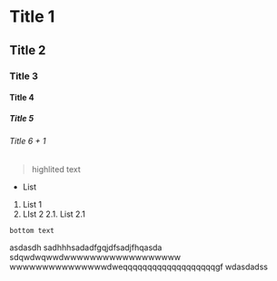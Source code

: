 # Title 1
## Title 2
### Title 3
#### Title 4
##### Title 5
###### Title 6 + 1

>highlited text

 - List

1. List 1
2. LIst 2
	2.1. List 2.1



```title
bottom text
```

asdasdh sadhhhsadadfgqjdfsadjfhqasda sdqwdwqwwdwwwwwwwwwwwwwwwwww wwwwwwwwwwwwwwwdweqqqqqqqqqqqqqqqqqqqgf wdasdadss